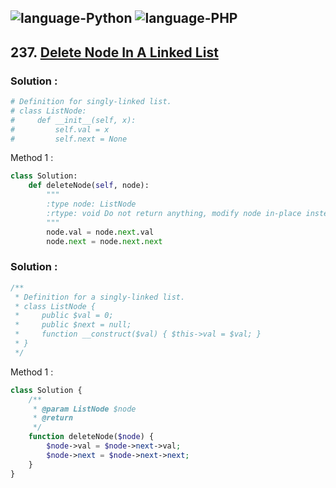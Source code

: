 ![language-Python](https://img.shields.io/badge/%20-Python-ffd43b?style=for-the-badge&logo=PYTHON)
![language-PHP](https://img.shields.io/badge/%20-PHP-acb1f9?style=for-the-badge&logo=PHP)
---

## 237. [Delete Node In A Linked List](https://leetcode.com/problems/delete-node-in-a-linked-list)

### Solution :

```python
# Definition for singly-linked list.
# class ListNode:
#     def __init__(self, x):
#         self.val = x
#         self.next = None
```

Method 1 :
```python
class Solution:
    def deleteNode(self, node):
        """
        :type node: ListNode
        :rtype: void Do not return anything, modify node in-place instead.
        """
        node.val = node.next.val
        node.next = node.next.next
```

### Solution :

```php
/**
 * Definition for a singly-linked list.
 * class ListNode {
 *     public $val = 0;
 *     public $next = null;
 *     function __construct($val) { $this->val = $val; }
 * }
 */
```

Method 1 :
```php
class Solution {
    /**
     * @param ListNode $node
     * @return 
     */
    function deleteNode($node) {
        $node->val = $node->next->val;
        $node->next = $node->next->next;
    }
}
```
